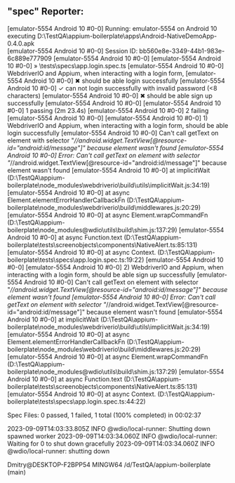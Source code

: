 ## "spec" Reporter:

[emulator-5554 Android 10 #0-0] Running: emulator-5554 on Android 10 executing D:\TestQA\appium-boilerplate\apps\Android-NativeDemoApp-0.4.0.apk  
[emulator-5554 Android 10 #0-0] Session ID: bb560e8e-3349-44b1-983e-6c889e777909
[emulator-5554 Android 10 #0-0]
[emulator-5554 Android 10 #0-0] » \tests\specs\app.login.spec.ts
[emulator-5554 Android 10 #0-0] WebdriverIO and Appium, when interacting with a login form,
[emulator-5554 Android 10 #0-0] ✖ should be able login successfully
[emulator-5554 Android 10 #0-0] ✓ can not login successfully with invalid password (<8 characters)
[emulator-5554 Android 10 #0-0] ✖ should be able sign up successfully
[emulator-5554 Android 10 #0-0]
[emulator-5554 Android 10 #0-0] 1 passing (2m 23.4s)
[emulator-5554 Android 10 #0-0] 2 failing
[emulator-5554 Android 10 #0-0]
[emulator-5554 Android 10 #0-0] 1) WebdriverIO and Appium, when interacting with a login form, should be able login successfully
[emulator-5554 Android 10 #0-0] Can't call getText on element with selector "_//android.widget.TextView[@resource-id="android:id/message"]" because element wasn't found
[emulator-5554 Android 10 #0-0] Error: Can't call getText on element with selector "_//android.widget.TextView[@resource-id="android:id/message"]" because element wasn't found
[emulator-5554 Android 10 #0-0] at implicitWait (D:\TestQA\appium-boilerplate\node_modules\webdriverio\build\utils\implicitWait.js:34:19)
[emulator-5554 Android 10 #0-0] at async Element.elementErrorHandlerCallbackFn (D:\TestQA\appium-boilerplate\node_modules\webdriverio\build\middlewares.js:20:29)
[emulator-5554 Android 10 #0-0] at async Element.wrapCommandFn (D:\TestQA\appium-boilerplate\node_modules\@wdio\utils\build\shim.js:137:29)
[emulator-5554 Android 10 #0-0] at async Function.text (D:\TestQA\appium-boilerplate\tests\screenobjects\components\NativeAlert.ts:85:131)
[emulator-5554 Android 10 #0-0] at async Context.<anonymous> (D:\TestQA\appium-boilerplate\tests\specs\app.login.spec.ts:19:22)
[emulator-5554 Android 10 #0-0]
[emulator-5554 Android 10 #0-0] 2) WebdriverIO and Appium, when interacting with a login form, should be able sign up successfully
[emulator-5554 Android 10 #0-0] Can't call getText on element with selector "_//android.widget.TextView[@resource-id="android:id/message"]" because element wasn't found
[emulator-5554 Android 10 #0-0] Error: Can't call getText on element with selector "_//android.widget.TextView[@resource-id="android:id/message"]" because element wasn't found
[emulator-5554 Android 10 #0-0] at implicitWait (D:\TestQA\appium-boilerplate\node_modules\webdriverio\build\utils\implicitWait.js:34:19)
[emulator-5554 Android 10 #0-0] at async Element.elementErrorHandlerCallbackFn (D:\TestQA\appium-boilerplate\node_modules\webdriverio\build\middlewares.js:20:29)
[emulator-5554 Android 10 #0-0] at async Element.wrapCommandFn (D:\TestQA\appium-boilerplate\node_modules\@wdio\utils\build\shim.js:137:29)
[emulator-5554 Android 10 #0-0] at async Function.text (D:\TestQA\appium-boilerplate\tests\screenobjects\components\NativeAlert.ts:85:131)
[emulator-5554 Android 10 #0-0] at async Context.<anonymous> (D:\TestQA\appium-boilerplate\tests\specs\app.login.spec.ts:44:22)

Spec Files: 0 passed, 1 failed, 1 total (100% completed) in 00:02:37

2023-09-09T14:03:33.805Z INFO @wdio/local-runner: Shutting down spawned worker
2023-09-09T14:03:34.060Z INFO @wdio/local-runner: Waiting for 0 to shut down gracefully
2023-09-09T14:03:34.060Z INFO @wdio/local-runner: shutting down

Dmitry@DESKTOP-F2BPP54 MINGW64 /d/TestQA/appium-boilerplate (main)
